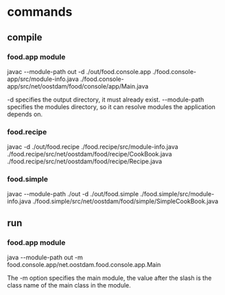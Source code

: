# commands

## compile

### food.app module

javac --module-path out -d ./out/food.console.app ./food.console-app/src/module-info.java ./food.console-app/src/net/oostdam/food/console/app/Main.java

-d specifies the output directory, it must already exist.
--module-path specifies the modules directory, so it can resolve modules the application depends on.

### food.recipe

javac -d ./out/food.recipe ./food.recipe/src/module-info.java ./food.recipe/src/net/oostdam/food/recipe/CookBook.java ./food.recipe/src/net/oostdam/food/recipe/Recipe.java

### food.simple

javac --module-path ./out -d ./out/food.simple ./food.simple/src/module-info.java ./food.simple/src/net/oostdam/food/simple/SimpleCookBook.java 

## run

### food.app module

java --module-path out -m food.console.app/net.oostdam.food.console.app.Main

The -m option specifies the main module, the value after the slash is the class name of the main class in the module.

